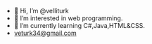 - 👋 Hi, I’m @velliturk
- 👀 I’m interested in web programming.
- 🌱 I’m currently learning C#,Java,HTML&CSS.
- veturk34@gmail.com
